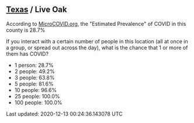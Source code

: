 
## [Texas](/united-states/texas) / Live Oak

According to [MicroCOVID.org](http://microcovid.org),
the "Estimated Prevalence" of COVID in this county is 28.7%

If you interact with a certain number of people in this location
(all at once in a group, or spread out across the day), what is the chance that
1 or more of them has COVID?

- 1 person: 28.7%
- 2 people: 49.2%
- 3 people: 63.8%
- 5 people: 81.6%
- 10 people: 96.6%
- 25 people: 100.0%
- 100 people: 100.0%

Last updated: 2020-12-13 00:24:36.143078 UTC
